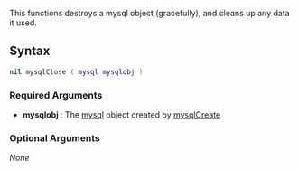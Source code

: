 This functions destroys a mysql object (gracefully), and cleans up any data it used.

Syntax
------

``` lua
nil mysqlClose ( mysql mysqlobj )
```

### Required Arguments

-   **mysqlobj** : The [mysql](/docs/mysql.md "wikilink") object created by [mysqlCreate](/Modules/MySQL/MysqlCreate.md "wikilink")

### Optional Arguments

*None*

